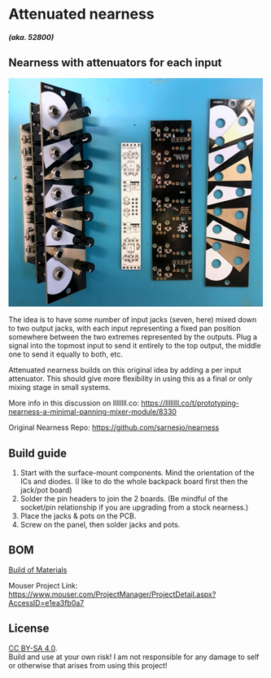 # Attenuated nearness
##### (aka. *52800*)
## Nearness with attenuators for each input

<img src="nearnessatt.jpg" width="500">

The idea is to have some number of input jacks (seven, here) mixed down to two output jacks, with each input representing a fixed pan position somewhere between the two extremes represented by the outputs. Plug a signal into the topmost input to send it entirely to the top output, the middle one to send it equally to both, etc.

Attenuated nearness builds on this original idea by adding a per input attenuator. This should give more flexibility in using this as a final or only mixing stage in small systems.

More info in this discussion on llllllll.co:
https://llllllll.co/t/prototyping-nearness-a-minimal-panning-mixer-module/8330

Original Nearness Repo: https://github.com/sarnesjo/nearness

## Build guide
1. Start with the surface-mount components. Mind the orientation of the ICs and diodes. (I like to do the whole backpack board first then the jack/pot board)
1. Solder the pin headers to join the 2 boards. (Be mindful of the socket/pin relationship if you are upgrading from a stock nearness.)
1. Place the jacks & pots on the PCB.
1. Screw on the panel, then solder jacks and pots.

## BOM
<a href="nearness_att_bom.csv">Build of Materials</a>

Mouser Project Link:	https://www.mouser.com/ProjectManager/ProjectDetail.aspx?AccessID=e1ea3fb0a7

## License
[CC BY-SA 4.0](http://creativecommons.org/licenses/by-sa/4.0/).    
Build and use at your own risk! I am not responsible for any damage to self or otherwise that arises from using this project!

